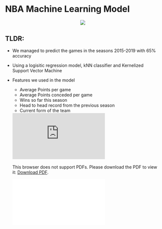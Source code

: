 # NBA Machine Learning Model

<p align="middle">
<img width=500 src="https://dl.dropboxusercontent.com/s/yjh9y7b60kdiwhs/bball.png?dl=0" />
</p>

## TLDR: 
- We managed to predict the games in the seasons 2015-2019 with 65% accuracy 
- Using a logisitic regression model, kNN classifier and Kernelized Support Vector Machine
- Features we used in the model
  - Average Points per game
  - Average Points conceded per game
  - Wins so far this season 
  - Head to head record from the previous season 
  - Current form of the team
  

  <object data="https://dl.dropboxusercontent.com/s/o8iq3n83tsblo5k/ML_GROUP_10_REPORT.pdf" type="application/pdf" width="700px" height="700px">
    <embed src="https://dl.dropboxusercontent.com/s/o8iq3n83tsblo5k/ML_GROUP_10_REPORT.pdf">
        <p>This browser does not support PDFs. Please download the PDF to view it: <a href="  https://dl.dropboxusercontent.com/s/o8iq3n83tsblo5k/ML_GROUP_10_REPORT.pdf?dl=0">Download PDF</a>.</p>
    </embed>
</object>

![Here is the report](Report/ML_GROUP_10_REPORT.pdf)

